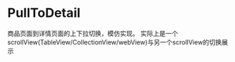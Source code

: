 # PullToDetail
商品页面到详情页面的上下拉切换，模仿实现。
实际上是一个scrollView(TableView/CollectionView/webView)与另一个scrollView的切换展示
